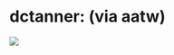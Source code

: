 <!--
id: 28584802
link: http://tumblr.atmos.org/post/28584802/dctanner-via-aatw
slug: dctanner-via-aatw
date: Tue Mar 11 2008 13:51:03 GMT-0700 (PDT)
publish: 2008-03-011
tags: 
title: dctanner:  (via aatw)
-->


dctanner:  (via aatw)
=====================

![](http://25.media.tumblr.com/SqHZoTWKZ66i5wsnv7rxR7Tu_500.gif)

